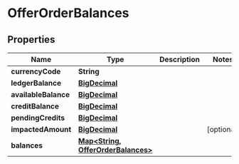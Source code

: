
# OfferOrderBalances

## Properties
Name | Type | Description | Notes
------------ | ------------- | ------------- | -------------
**currencyCode** | **String** |  | 
**ledgerBalance** | [**BigDecimal**](BigDecimal.md) |  | 
**availableBalance** | [**BigDecimal**](BigDecimal.md) |  | 
**creditBalance** | [**BigDecimal**](BigDecimal.md) |  | 
**pendingCredits** | [**BigDecimal**](BigDecimal.md) |  | 
**impactedAmount** | [**BigDecimal**](BigDecimal.md) |  |  [optional]
**balances** | [**Map&lt;String, OfferOrderBalances&gt;**](OfferOrderBalances.md) |  | 




